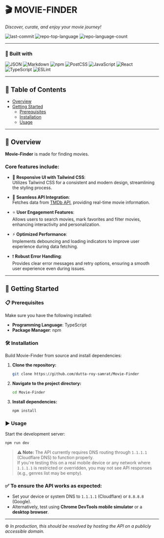 # 🎬 MOVIE-FINDER  
*Discover, curate, and enjoy your movie journey!*

![last-commit](https://img.shields.io/github/last-commit/dutta-roy-samrat/Movie-Finder?style=flat&logo=git&logoColor=white&color=0080ff)
![repo-top-language](https://img.shields.io/github/languages/top/dutta-roy-samrat/Movie-Finder?style=flat&color=0080ff)
![repo-language-count](https://img.shields.io/github/languages/count/dutta-roy-samrat/Movie-Finder?style=flat&color=0080ff)

---

### 🚀 Built with

![JSON](https://img.shields.io/badge/JSON-000000.svg?style=flat&logo=JSON&logoColor=white)
![Markdown](https://img.shields.io/badge/Markdown-000000.svg?style=flat&logo=Markdown&logoColor=white)
![npm](https://img.shields.io/badge/npm-CB3837.svg?style=flat&logo=npm&logoColor=white)
![PostCSS](https://img.shields.io/badge/PostCSS-DD3A0A.svg?style=flat&logo=PostCSS&logoColor=white)
![JavaScript](https://img.shields.io/badge/JavaScript-F7DF1E.svg?style=flat&logo=JavaScript&logoColor=black)
![React](https://img.shields.io/badge/React-61DAFB.svg?style=flat&logo=React&logoColor=black)
![TypeScript](https://img.shields.io/badge/TypeScript-3178C6.svg?style=flat&logo=TypeScript&logoColor=white)
![ESLint](https://img.shields.io/badge/ESLint-4B32C3.svg?style=flat&logo=ESLint&logoColor=white)

---

## 📑 Table of Contents

- [Overview](#overview)  
- [Getting Started](#getting-started)  
  - [Prerequisites](#prerequisites)  
  - [Installation](#installation)  
  - [Usage](#usage)

---

## 📖 Overview

**Movie-Finder** is made for finding movies.
 
### Core features include:

- 🚀 **Responsive UI with Tailwind CSS**:  
  Utilizes Tailwind CSS for a consistent and modern design, streamlining the styling process.

- 🎥 **Seamless API Integration**:  
  Fetches data from [TMDb API](https://www.themoviedb.org/documentation/api), providing real-time movie information.

- ⭐ **User Engagement Features**:  
  Allows users to search movies, mark favorites and filter movies, enhancing interactivity and personalization.

- ⚡ **Optimized Performance**:  
  Implements debouncing and loading indicators to improve user experience during data fetching.

- ❗ **Robust Error Handling**:  
  Provides clear error messages and retry options, ensuring a smooth user experience even during issues.

---

## 🚧 Getting Started

### 📋 Prerequisites

Make sure you have the following installed:

- **Programming Language**: TypeScript  
- **Package Manager**: npm

### 🛠️ Installation

Build Movie-Finder from source and install dependencies:

1. **Clone the repository:**

   ```sh
   git clone https://github.com/dutta-roy-samrat/Movie-Finder
   ```

2. **Navigate to the project directory:**

   ```sh
   cd Movie-Finder
   ```

3. **Install dependencies:**

   ```sh
   npm install
   ```

### ▶️ Usage

Start the development server:

```sh
npm run dev
```
> **⚠️ Note:** The API currently requires DNS routing through `1.1.1.1` (Cloudflare DNS) to function properly.  
> If you're testing this on a real mobile device or any network where `1.1.1.1` is restricted or overridden, you may not see API responses (e.g., genres list may be empty).

### ✅ To ensure the API works as expected:
- Set your device or system DNS to `1.1.1.1` (Cloudflare) or `8.8.8.8` (Google).
- Alternatively, test using **Chrome DevTools mobile simulator** or a **desktop browser**.

---

⚙️ *In production, this should be resolved by hosting the API on a publicly accessible domain.*

